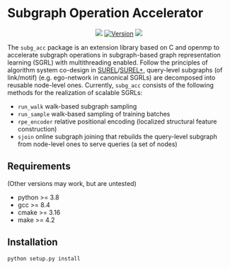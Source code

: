 # Subgraph Operation Accelerator
<p align="center">
    <a href="https://github.com/VeritasYin/subg_acc/blob/master/LICENSE"><img src="https://img.shields.io/badge/License-BSD%202--Clause-red.svg"></a>
    <a href="https://github.com/VeritasYin/subg_acc/blob/master/setup.py"><img src="https://img.shields.io/badge/Version-v1.1-orange" alt="Version"></a>
    <a href="https://hits.seeyoufarm.com"><img src="https://hits.seeyoufarm.com/api/count/incr/badge.svg?url=https%3A%2F%2Fgithub.com%2FVeritasYin%2Fsubg_acc&count_bg=%2379C83D&title_bg=%23555555&icon=&icon_color=%23E7E7E7&title=Hits&edge_flat=false"/></a>
</p>

The `subg_acc` package is an extension library based on C and openmp to accelerate subgraph operations in subgraph-based graph representation learning (SGRL) with multithreading enabled. Follow the principles of algorithm system co-design in [SUREL](https://arxiv.org/abs/2202.13538)/[SUREL+](https://github.com/VeritasYin/SUREL_Plus/blob/main/manuscript/SUREL_Plus_Full.pdf), query-level subgraphs (of link/motif) (e.g. ego-network in canonical SGRLs) are decomposed into reusable node-level ones. Currently, `subg_acc` consists of the following methods for the realization of scalable SGRLs:

- `run_walk` walk-based subgraph sampling
- `run_sample` walk-based sampling of training batches 
- `rpe_encoder` relative positional encoding (localized structural feature construction)
- `sjoin` online subgraph joining that rebuilds the query-level subgraph from node-level ones to serve queries (a set of nodes)

## Requirements
(Other versions may work, but are untested)

- python >= 3.8
- gcc >= 8.4
- cmake >= 3.16
- make >= 4.2

## Installation
```
python setup.py install
```

